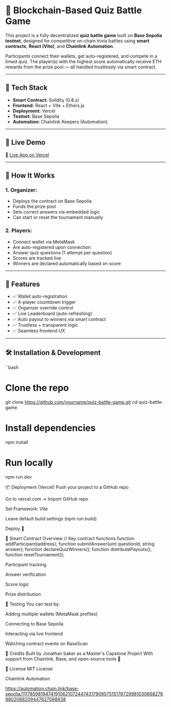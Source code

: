 # 🎯 Blockchain-Based Quiz Battle Game

This project is a fully decentralized **quiz battle game** built on **Base Sepolia testnet**, designed for competitive on-chain trivia battles using **smart contracts**, **React (Vite)**, and **Chainlink Automation**.

Participants connect their wallets, get auto-registered, and compete in a timed quiz. The player(s) with the highest score automatically receive ETH rewards from the prize pool — all handled trustlessly via smart contract.

---

## 🔧 Tech Stack

- **Smart Contract:** Solidity (0.8.x)
- **Frontend:** React + Vite + Ethers.js
- **Deployment:** Vercel
- **Testnet:** Base Sepolia
- **Automation:** Chainlink Keepers (Automation)

---

## 🚀 Live Demo

🔗 [Live App on Vercel](https://your-vercel-url.vercel.app)

---

## 👾 How It Works

### 1. Organizer:

- Deploys the contract on Base Sepolia
- Funds the prize pool
- Sets correct answers via embedded logic
- Can start or reset the tournament manually

### 2. Players:

- Connect wallet via MetaMask
- Are auto-registered upon connection
- Answer quiz questions (1 attempt per question)
- Scores are tracked live
- Winners are declared automatically based on score

---

## 🧠 Features

- ✅ Wallet auto-registration
- ✅ 4-player countdown trigger
- ✅ Organizer override control
- ✅ Live Leaderboard (auto-refreshing)
- ✅ Auto payout to winners via smart contract
- ✅ Trustless + transparent logic
- ✅ Seamless frontend UX

---

## 🛠 Installation & Development

``bash

# Clone the repo
git clone https://github.com/yourname/quiz-battle-game.git
cd quiz-battle-game

# Install dependencies
npm install

# Run locally
npm run dev

📦 Deployment (Vercel)
Push your project to a GitHub repo

Go to vercel.com → Import GitHub repo

Set Framework: Vite

Leave default build settings (npm run build)

Deploy 🚀

🧾 Smart Contract Overview
// Key contract functions
function addParticipant(address);
function submitAnswer(uint questionId, string answer);
function declareQuizWinners();
function distributePayouts();
function resetTournament();

Participant tracking

Answer verification

Score logic

Prize distribution

🧪 Testing
You can test by:

Adding multiple wallets (MetaMask profiles)

Connecting to Base Sepolia

Interacting via live frontend

Watching contract events on BaseScan

🤝 Credits
Built by Jonathan baker as a Master's Capstone Project
With support from Chainlink, Base, and open-source tools 💙

📜 License
MIT License


Chainlink Automation

https://automation.chain.link/base-sepolia/111785981947419106210724474317909575151787299810306682769802088209447627098938
